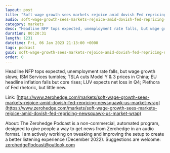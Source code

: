 ```yaml
---
layout: post
title: "Soft wage growth sees markets rejoice amid dovish Fed repricing - Newsquawk US Market Wrap"
audio: soft-wage-growth-sees-markets-rejoice-amid-dovish-fed-repricing-newsquawk-us-market-wrap-0
category: markets
desc: "Headline NFP tops expected, unemployment rate falls, but wage growth slows; ISM Services tumbles; TSLA cuts Model Y &amp; 3 prices in China; EU headline inflation falls but core rises; LUV expects net loss in Q4; Plethora of Fed rhetoric, but little new."
duration: 00:20:31
length: 1231
datetime: Fri, 06 Jan 2023 21:13:00 +0000
tags: podcast
guid: soft-wage-growth-sees-markets-rejoice-amid-dovish-fed-repricing-newsquawk-us-market-wrap-0
order: 0
---
```

Headline NFP tops expected, unemployment rate falls, but wage growth slows; ISM Services tumbles; TSLA cuts Model Y &amp; 3 prices in China; EU headline inflation falls but core rises; LUV expects net loss in Q4; Plethora of Fed rhetoric, but little new.

Link: [https://www.zerohedge.com/markets/soft-wage-growth-sees-markets-rejoice-amid-dovish-fed-repricing-newsquawk-us-market-wrap](https://www.zerohedge.com/markets/soft-wage-growth-sees-markets-rejoice-amid-dovish-fed-repricing-newsquawk-us-market-wrap)

About: The Zerohedge Podcast is a non-commercial, automated program, designed to give people a way to get news from Zerohedge in an audio format.  I am actively working on tweaking and improving the setup to create a better listening experience (December 2022).  Suggestions are welcome: [zerohedgePodcast@outlook.com](mailto:zerohedgePodcast@outlook.com)